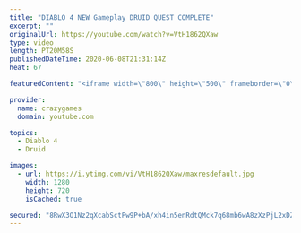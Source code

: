 ```yaml
---
title: "DIABLO 4 NEW Gameplay DRUID QUEST COMPLETE"
excerpt: ""
originalUrl: https://youtube.com/watch?v=VtH1862QXaw
type: video
length: PT20M58S
publishedDateTime: 2020-06-08T21:31:14Z
heat: 67

featuredContent: "<iframe width=\"800\" height=\"500\" frameborder=\"0\" src=\"https://www.youtube.com/embed/VtH1862QXaw\" allow=\"accelerometer; autoplay; encrypted-media; gyroscope; picture-in-picture\" allowfullscreen></iframe>"

provider:
  name: crazygames
  domain: youtube.com

topics:
  - Diablo 4
  - Druid

images:
  - url: https://i.ytimg.com/vi/VtH1862QXaw/maxresdefault.jpg
    width: 1280
    height: 720
    isCached: true

secured: "8RwX3O1Nz2qXcabSctPw9P+bA/xh4in5enRdtQMck7q68mb6wA8zXzPjL2xDZd49e3eU6uWsVp8udnDcEb0yiNM4wfFLYwJctAQAIarjWjgG9GeqB3Q2iDF2q0/kJPQyl0QL/VJeZR+A1dI5xlfty5E21GLvQRnNcuHBx4oH5Zz0dX3QeWNEhUL+ULMjmBe2YMTWts6eMy0TM8NQ/NPGG34JV6/X4L4IkuOzn8YE2iB4jPO1WZYo/bNko3fV7IykMwHmarXwypgOvlkHbLfpJvWbxUTdrBIXR8z9obJ6sP2jOsQrP//bw4ieLnUNDrANkuHvFs4mBn96ol5nvOj+ZnXHuNXQ8msvddZb17rOnwYBLng5JrS1eCd+4teJ/hbd/KSSD2SESdpqyW0hXlyZao8io4UTSEgTkINvmg4j8Ek=;32zPZ5ohwp0Tv5qL2zPUag=="
---
```


